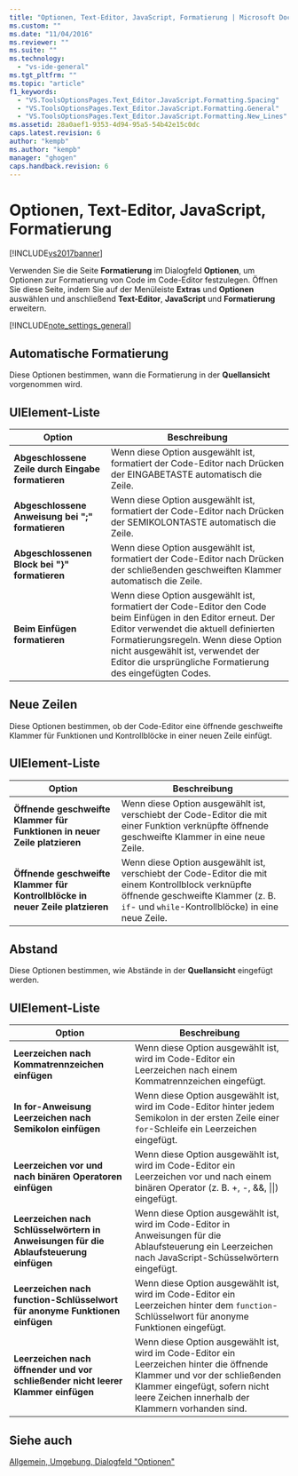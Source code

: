 ```yaml
---
title: "Optionen, Text-Editor, JavaScript, Formatierung | Microsoft Docs"
ms.custom: ""
ms.date: "11/04/2016"
ms.reviewer: ""
ms.suite: ""
ms.technology: 
  - "vs-ide-general"
ms.tgt_pltfrm: ""
ms.topic: "article"
f1_keywords: 
  - "VS.ToolsOptionsPages.Text_Editor.JavaScript.Formatting.Spacing"
  - "VS.ToolsOptionsPages.Text_Editor.JavaScript.Formatting.General"
  - "VS.ToolsOptionsPages.Text_Editor.JavaScript.Formatting.New_Lines"
ms.assetid: 28a0aef1-9353-4d94-95a5-54b42e15c0dc
caps.latest.revision: 6
author: "kempb"
ms.author: "kempb"
manager: "ghogen"
caps.handback.revision: 6
---
```

# Optionen, Text-Editor, JavaScript, Formatierung
[!INCLUDE[vs2017banner](../../code-quality/includes/vs2017banner.md)]

Verwenden Sie die Seite **Formatierung** im Dialogfeld **Optionen**, um Optionen zur Formatierung von Code im Code\-Editor festzulegen.  Öffnen Sie diese Seite, indem Sie auf der Menüleiste **Extras** und **Optionen** auswählen und anschließend **Text\-Editor**, **JavaScript** und **Formatierung** erweitern.  
  
 [!INCLUDE[note_settings_general](../../data-tools/includes/note_settings_general_md.md)]  
  
## Automatische Formatierung  
 Diese Optionen bestimmen, wann die Formatierung in der **Quellansicht** vorgenommen wird.  
  
## UIElement-Liste  
  
|Option|Beschreibung|  
|------------|------------------|  
|**Abgeschlossene Zeile durch Eingabe formatieren**|Wenn diese Option ausgewählt ist, formatiert der Code\-Editor nach Drücken der EINGABETASTE automatisch die Zeile.|  
|**Abgeschlossene Anweisung bei ";" formatieren**|Wenn diese Option ausgewählt ist, formatiert der Code\-Editor nach Drücken der SEMIKOLONTASTE automatisch die Zeile.|  
|**Abgeschlossenen Block bei "}" formatieren**|Wenn diese Option ausgewählt ist, formatiert der Code\-Editor nach Drücken der schließenden geschweiften Klammer automatisch die Zeile.|  
|**Beim Einfügen formatieren**|Wenn diese Option ausgewählt ist, formatiert der Code\-Editor den Code beim Einfügen in den Editor erneut.  Der Editor verwendet die aktuell definierten Formatierungsregeln.  Wenn diese Option nicht ausgewählt ist, verwendet der Editor die ursprüngliche Formatierung des eingefügten Codes.|  
  
## Neue Zeilen  
 Diese Optionen bestimmen, ob der Code\-Editor eine öffnende geschweifte Klammer für Funktionen und Kontrollblöcke in einer neuen Zeile einfügt.  
  
## UIElement-Liste  
  
|Option|Beschreibung|  
|------------|------------------|  
|**Öffnende geschweifte Klammer für Funktionen in neuer Zeile platzieren**|Wenn diese Option ausgewählt ist, verschiebt der Code\-Editor die mit einer Funktion verknüpfte öffnende geschweifte Klammer in eine neue Zeile.|  
|**Öffnende geschweifte Klammer für Kontrollblöcke in neuer Zeile platzieren**|Wenn diese Option ausgewählt ist, verschiebt der Code\-Editor die mit einem Kontrollblock verknüpfte öffnende geschweifte Klammer \(z. B. `if`\- und `while`\-Kontrollblöcke\) in eine neue Zeile.|  
  
## Abstand  
 Diese Optionen bestimmen, wie Abstände in der **Quellansicht** eingefügt werden.  
  
## UIElement-Liste  
  
|Option|Beschreibung|  
|------------|------------------|  
|**Leerzeichen nach Kommatrennzeichen einfügen**|Wenn diese Option ausgewählt ist, wird im Code\-Editor ein Leerzeichen nach einem Kommatrennzeichen eingefügt.|  
|**In for\-Anweisung Leerzeichen nach Semikolon einfügen**|Wenn diese Option ausgewählt ist, wird im Code\-Editor hinter jedem Semikolon in der ersten Zeile einer `for`\-Schleife ein Leerzeichen eingefügt.|  
|**Leerzeichen vor und nach binären Operatoren einfügen**|Wenn diese Option ausgewählt ist, wird im Code\-Editor ein Leerzeichen vor und nach einem binären Operator \(z. B. \+, \-, &&, &#124;&#124;\) eingefügt.|  
|**Leerzeichen nach Schlüsselwörtern in Anweisungen für die Ablaufsteuerung einfügen**|Wenn diese Option ausgewählt ist, wird im Code\-Editor in Anweisungen für die Ablaufsteuerung ein Leerzeichen nach JavaScript\-Schüsselwörtern eingefügt.|  
|**Leerzeichen nach function\-Schlüsselwort für anonyme Funktionen einfügen**|Wenn diese Option ausgewählt ist, wird im Code\-Editor ein Leerzeichen hinter dem `function`\-Schlüsselwort für anonyme Funktionen eingefügt.|  
|**Leerzeichen nach öffnender und vor schließender nicht leerer Klammer einfügen**|Wenn diese Option ausgewählt ist, wird im Code\-Editor ein Leerzeichen hinter die öffnende Klammer und vor der schließenden Klammer eingefügt, sofern nicht leere Zeichen innerhalb der Klammern vorhanden sind.|  
  
## Siehe auch  
 [Allgemein, Umgebung, Dialogfeld "Optionen"](../../ide/reference/general-environment-options-dialog-box.md)